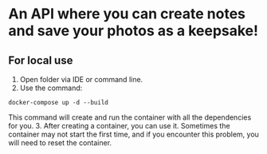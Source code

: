 # An API where you can create notes and save your photos as a keepsake!
## For local use
1. Open folder via IDE or command line.
2. Use the command:

```docker-compose up -d --build```

This command will create and run the container with all the dependencies for you.
3. Аfter creating a container, you can use it.
Sometimes the container may not start the first time, and if you encounter this problem, you will need to reset the container.
